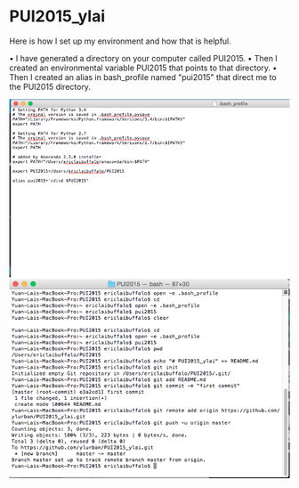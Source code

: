 # PUI2015_ylai

Here is how I set up my environment and how that is helpful.

• I have generated a directory on your computer called PUI2015.
• Then I created an environmental variable PUI2015 that points to that directory.
• Then I created an alias in bash_profile named "pui2015" that direct me to the PUI2015 directory.

![Alt text](ylai_bash.png)
![Alt text](ylai_setup_env.png)